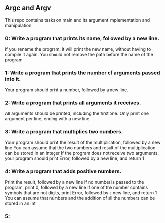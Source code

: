 ## Argc and Argv 

This repo contains tasks on main and its argument implementation and manipulation

### 0: Write a program that prints its name, followed by a new line.
If you rename the program, it will print the new name, without having to compile it again.
You should not remove the path before the name of the program

### 1: Write a program that prints the number of arguments passed into it.
Your program should print a number, followed by a new line.

### 2: Write a program that prints all arguments it receives.
All arguments should be printed, including the first one. Only print one argument per line, ending with a new line

### 3: Write a program that multiplies two numbers.
Your program should print the result of the multiplication, followed by a new line
You can assume that the two numbers and result of the multiplication can be stored in an integer
If the program does not receive two arguments, your program should print Error, followed by a new line, and return 1

### 4: Write a program that adds positive numbers.
Print the result, followed by a new line
If no number is passed to the program, print 0, followed by a new line
If one of the number contains symbols that are not digits, print Error, followed by a new line, and return 1
You can assume that numbers and the addition of all the numbers can be stored in an int

### 5:
